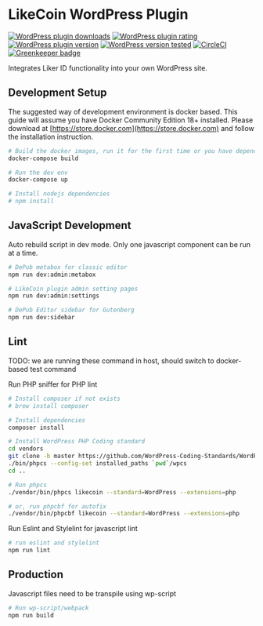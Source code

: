 # LikeCoin WordPress Plugin

[![WordPress plugin downloads](https://img.shields.io/wordpress/plugin/dt/likecoin.svg)](https://wordpress.org/plugins/likecoin/)
[![WordPress plugin rating](https://img.shields.io/wordpress/plugin/r/likecoin.svg)](https://wordpress.org/plugins/likecoin/)
[![WordPress plugin version](https://img.shields.io/wordpress/plugin/v/likecoin.svg)](https://wordpress.org/plugins/likecoin/)
[![WordPress version tested](https://img.shields.io/wordpress/v/likecoin.svg)](https://wordpress.org/plugins/likecoin/)
[![CircleCI](https://circleci.com/gh/likecoin/likecoin-wordpress.svg?style=svg)](https://circleci.com/gh/likecoin/likecoin-wordpress)
[![Greenkeeper badge](https://badges.greenkeeper.io/likecoin/likecoin-wordpress.svg)](https://greenkeeper.io/)

Integrates Liker ID functionality into your own WordPress site.

## Development Setup

The suggested way of development environment is docker based. This guide will
assume you have Docker Community Edition 18+ installed. Please download at
[https://store.docker.com](https://store.docker.com) and follow the
installation instruction.

``` bash
# Build the docker images, run it for the first time or you have dependency updates
docker-compose build

# Run the dev env
docker-compose up

# Install nodejs dependencies
# npm install
```

## JavaScript Development
Auto rebuild script in dev mode. Only one javascript component can be run at a time.
``` bash
# DePub metabox for classic editor
npm run dev:admin:metabox

# LikeCoin plugin admin setting pages
npm run dev:admin:settings

# DePub Editor sidebar for Gutenberg
npm run dev:sidebar
```


## Lint
TODO: we are running these command in host, should switch to docker-based test command

Run PHP sniffer for PHP lint
``` bash
# Install composer if not exists
# brew install composer

# Install dependencies
composer install

# Install WordPress PHP Coding standard
cd vendors
git clone -b master https://github.com/WordPress-Coding-Standards/WordPress-Coding-Standards.git ./wpcs
./bin/phpcs --config-set installed_paths `pwd`/wpcs
cd ..

# Run phpcs
./vendor/bin/phpcs likecoin --standard=WordPress --extensions=php

# or, run phpcbf for autofix
./vendor/bin/phpcbf likecoin --standard=WordPress --extensions=php
```

Run Eslint and Stylelint for javascript lint
``` bash
# run eslint and stylelint
npm run lint
```

## Production

Javascript files need to be transpile using wp-script

``` bash
# Run wp-script/webpack
npm run build
```
